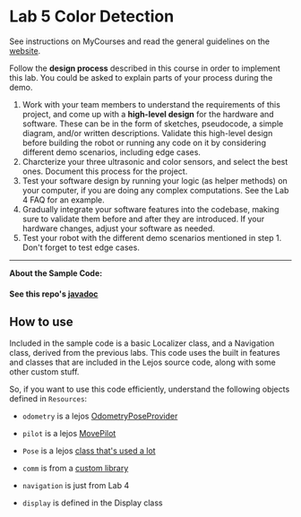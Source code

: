 # Lab 5 Color Detection

See instructions on MyCourses and read the general guidelines on the
[website](https://mcgill-dpm.github.io/website/).

Follow the **design process** described in this course in order to implement this lab.
You could be asked to explain parts of your process during the demo.

1. Work with your team members to understand the requirements of this project,
   and come up with a **high-level design** for the hardware and software.
   These can be in the form of sketches, pseudocode, a simple diagram, and/or written descriptions.
   Validate this high-level design before building the robot or running any code on it by considering different demo scenarios,
   including edge cases.
2. Charcterize your three ultrasonic and color sensors, and select the best ones. Document this process for the project.
3. Test your software design by running your logic (as helper methods) on your computer, if you are doing any complex computations.
   See the Lab 4 FAQ for an example.
4. Gradually integrate your software features into the codebase, making sure to validate them before and after they are introduced.
   If your hardware changes, adjust your software as needed.
5. Test your robot with the different demo scenarios mentioned in step 1. Don't forget to test edge cases.

---
**About the Sample Code:**

#### See this repo's [javadoc](https://auryan898.github.io/DPM-Team-13-Repo/doc/)

## How to use

Included in the sample code is a basic Localizer class, and a Navigation class, derived from the previous labs.  This code uses the built in features and classes that 
are included in the Lejos source code, along with some other custom stuff.  

So, if you want to use this code efficiently, understand the following objects defined in `Resources`:

- `odometry` is a lejos [OdometryPoseProvider](http://lejos.org/ev3/docs/lejos/robotics/localization/OdometryPoseProvider.html)
- `pilot` is a lejos [MovePilot](http://lejos.org/ev3/docs/lejos/robotics/navigation/MovePilot.html)
- `Pose` is a lejos [class that's used a lot](http://lejos.org/ev3/docs/lejos/robotics/navigation/Pose.html)

- `comm` is from a [custom library](https://github.com/auryan898/EV3-Comm-Wrapper)
- `navigation` is just from Lab 4
- `display` is defined in the Display class
